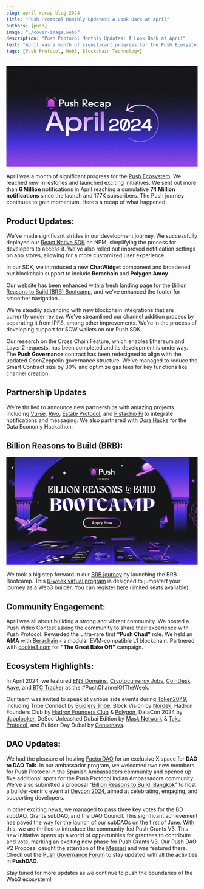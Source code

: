 ```yaml
---
slug: april-recap-blog-2024
title: "Push Protocol Monthly Updates: A Look Back at April"
authors: [push]
image: "./cover-image.webp"
description: "Push Protocol Monthly Updates: A Look Back at April"
text: "April was a month of significant progress for the Push Ecosystem. Learn more about Push's dvelopments in the areas of product, partnerships, community, ecosystem highlights and more."
tags: [Push Protocol, Web3, Blockchain Technology]
---
```

![Cover Image for April Month Protocol updates for year 2024](./cover-image.webp)
<!--truncate-->

April was a month of significant progress for the [Push Ecosystem](https://push.org/frens). We reached new milestones and launched exciting initiatives. We sent out more than **6 Million** notifications in April reaching a cumulative **74 Million notifications** since the launch and 177K subscribers. The Push journey continues to gain momentum. Here’s a recap of what happened:

## Product Updates:

We've made significant strides in our development journey. We successfully deployed our [React Native SDK](https://www.npmjs.com/package/@pushprotocol/react-native-sdk) on NPM, simplifying the process for developers to access it. We've also rolled out improved notification settings on app stores, allowing for a more customized user experience.

In our SDK, we introduced a new **ChatWidget** component and broadened our blockchain support to include **Berachain** and **Polygon Amoy**.

Our website has been enhanced with a fresh landing page for the [Billion Reasons to Build (BRB) Bootcamp]( https://push.org/bootcamp/), and we've enhanced the footer for smoother navigation. 

We're steadily advancing with new blockchain integrations that are currently under review. We've streamlined our channel addition process by separating it from IPFS, among other improvements. We're in the process of developing support for SCW wallets on our Push SDK.


Our research on the Cross Chain Feature, which enables Ethereum and Layer 2 requests, has been completed and its development is underway. The **Push Governance** contract has been redesigned to align with the updated OpenZeppelin governance structure. We've managed to reduce the Smart Contract size by 30% and optimize gas fees for key functions like channel creation.

## Partnership Updates

We're thrilled to announce new partnerships with amazing projects including [Vurse](https://twitter.com/vurse_official/status/1782414484700533169), [Rivo](https://www.rivo.xyz/), [Estate Protocol](https://twitter.com/pushprotocol/status/1778091601597960326), and [Pistachio Fi](https://twitter.com/pushprotocol/status/1780266671783194989) to integrate notifications and messaging. We also partnered with [Dora Hacks](https://twitter.com/DoraHacks/status/1783170660346544309) for the Data Economy Hackathon.


## Billion Reasons to Build (BRB):

![Banner for Billion Reasons to Build](./image1.webp)


We took a big step forward in our [BRB journey](https://push.org/brb/) by launching the BRB Bootcamp. This [6-week virtual program](https://github.com/orgs/push-protocol/discussions/52) is designed to jumpstart your journey as a Web3 builder. You can register [here](https://zv9atndluia.typeform.com/to/ToIpDLT2?typeform-source=push.org) (limited seats available).



## Community Engagement:

April was all about building a strong and vibrant community. We hosted a Push Video Contest asking the community to share their experience with Push Protocol. Rewarded the ultra-rare first **“Push Chad"** role. We held an **AMA** with [Berachain](https://www.berachain.com/) - a modular EVM-compatible L1 blockchain. Partnered with [cookie3.com](http://cookie3.com/) for **"The Great Bake Off"** campaign.


## Ecosystem Highlights:
In April 2024, we featured [ENS Domains](https://ens.domains/), [Cryptocurrency Jobs](https://cryptocurrencyjobs.co/), [CoinDesk](https://www.coindesk.com/), [Aave](https://aave.com/), and [BTC Tracker](https://app.push.org/channels/0x03EAAAa48ea78d1E66eA3458364d553AD981871E) as the #PushChannelOfTheWeek.


 Our team was invited to speak at various side events during [Token2049](https://www.token2049.com/), including Tribe Connect by [Buidlers Tribe](https://buidl.so/), Block Vision by [Nordek](https://www.nordek.io/), Hadron Founders Club by [Hadron Founders Club](https://hadronfc.com/) & [Polygon](https://polygon.technology/), DataCon 2024 by [dapplooker](https://dapplooker.com/), DeSoc Unleashed Dubai Edition by [Mask Network](https://mask.io/) & [Tako Protocol](https://tako.so/), and Builder Day Dubai by [Consensys](https://consensys.io/).


## DAO Updates:

We had the pleasure of hosting [FactorDAO](https://twitter.com/FactorDAO) for an exclusive X space for **DAO to DAO Talk**. In our ambassador program, we welcomed two new members for Push Protocol in the Spanish Ambassadors community and opened up five additional spots for the Push Protocol Indian Ambassadors community. We've also submitted a proposal "[Billion Reasons to Build, Bangkok](https://forum.devcon.org/t/billion-reasons-to-build-bangkok-sea-web3-builders/3482?u=richa_joshi)" to host a builder-centric event at [Devcon 2024](https://devcon.org/en/), aimed at celebrating, engaging, and supporting developers.


In other exciting news, we managed to pass three key votes for the BD subDAO, Grants subDAO, and the DAO Council. This significant achievement has paved the way for the launch of our subDAOs on the first of June. With this, we are thrilled to introduce the community-led Push Grants V3. This new initiative opens up a world of opportunities for grantees to contribute and vote, marking an exciting new phase for Push Grants V3. Our Push DAO V2 Proposal caught the attention of the [Messari](https://messari.io/) and was featured there. Check out the [Push Governance Forum](https://gov.push.org/) to stay updated with all the activities in **PushDAO**.




Stay tuned for more updates as we continue to push the boundaries of the Web3 ecosystem!
